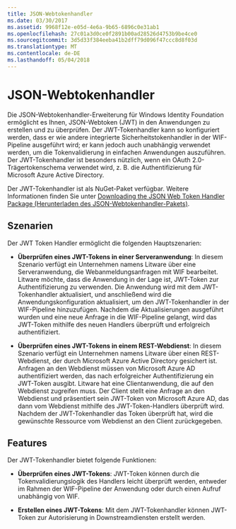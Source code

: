 ```yaml
---
title: JSON-Webtokenhandler
ms.date: 03/30/2017
ms.assetid: 9968f12e-e05d-4e6a-9b65-6896c0e31ab1
ms.openlocfilehash: 27c01a3d0ce0f2891b00ad28526d4753b9be4ce0
ms.sourcegitcommit: 3d5d33f384eeba41b2dff79d096f47ccc8d8f03d
ms.translationtype: MT
ms.contentlocale: de-DE
ms.lasthandoff: 05/04/2018
---
```

# <a name="json-web-token-handler"></a>JSON-Webtokenhandler
Die JSON-Webtokenhandler-Erweiterung für Windows Identity Foundation ermöglicht es Ihnen, JSON-Webtoken (JWT) in den Anwendungen zu erstellen und zu überprüfen. Der JWT-Tokenhandler kann so konfiguriert werden, dass er wie andere integrierte Sicherheitstokenhandler in der WIF-Pipeline ausgeführt wird; er kann jedoch auch unabhängig verwendet werden, um die Tokenvalidierung in einfachen Anwendungen auszuführen. Der JWT-Tokenhandler ist besonders nützlich, wenn ein OAuth 2.0-Trägertokenschema verwendet wird, z. B. die Authentifizierung für Microsoft Azure Active Directory.  
  
 Der JWT-Tokenhandler ist als NuGet-Paket verfügbar. Weitere Informationen finden Sie unter [Downloading the JSON Web Token Handler Package (Herunterladen des JSON-Webtokenhandler-Pakets)](../../../docs/framework/security/downloading-the-json-web-token-handler-package.md).  
  
## <a name="scenarios"></a>Szenarien  
 Der JWT Token Handler ermöglicht die folgenden Hauptszenarien:  
  
-   **Überprüfen eines JWT-Tokens in einer Serveranwendung**: In diesem Szenario verfügt ein Unternehmen namens Litware über eine Serveranwendung, die Webanmeldungsanfragen mit WIF bearbeitet. Litware möchte, dass die Anwendung in der Lage ist, JWT-Token zur Authentifizierung zu verwenden. Die Anwendung wird mit dem JWT-Tokenhandler aktualisiert, und anschließend wird die Anwendungskonfiguration aktualisiert, um den JWT-Tokenhandler in der WIF-Pipeline hinzuzufügen. Nachdem die Aktualisierungen ausgeführt wurden und eine neue Anfrage in die WIF-Pipeline gelangt, wird das JWT-Token mithilfe des neuen Handlers überprüft und erfolgreich authentifiziert.  
  
-   **Überprüfen eines JWT-Tokens in einem REST-Webdienst**: In diesem Szenario verfügt ein Unternehmen namens Litware über einen REST-Webdienst, der durch Microsoft Azure Active Directory gesichert ist. Anfragen an den Webdienst müssen von Microsoft Azure AD authentifiziert werden, das nach erfolgreicher Authentifizierung ein JWT-Token ausgibt. Litware hat eine Clientanwendung, die auf den Webdienst zugreifen muss. Der Client stellt eine Anfrage an den Webdienst und präsentiert sein JWT-Token von Microsoft Azure AD, das dann vom Webdienst mithilfe des JWT-Token-Handlers überprüft wird. Nachdem der JWT-Tokenhandler das Token überprüft hat, wird die gewünschte Ressource vom Webdienst an den Client zurückgegeben.  
  
## <a name="features"></a>Features  
 Der JWT-Tokenhandler bietet folgende Funktionen:  
  
-   **Überprüfen eines JWT-Tokens**: JWT-Token können durch die Tokenvalidierungslogik des Handlers leicht überprüft werden, entweder im Rahmen der WIF-Pipeline der Anwendung oder durch einen Aufruf unabhängig von WIF.  
  
-   **Erstellen eines JWT-Tokens**: Mit dem JWT-Tokenhandler können JWT-Token zur Autorisierung in Downstreamdiensten erstellt werden.
